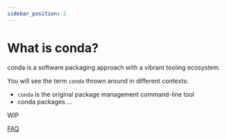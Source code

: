 ```yaml
---
sidebar_position: 1
---
```


# What is conda?

conda is a software packaging approach with a vibrant tooling ecosystem.

You will see the term `conda` thrown around in different contexts:

* `conda` is the original package management command-line tool
* conda packages ...

WIP

[FAQ](faq.md)